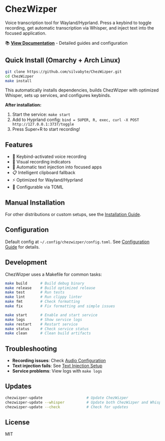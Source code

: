 # ChezWizper

Voice transcription tool for Wayland/Hyprland. Press a keybind to toggle recording, get automatic transcription via Whisper, and inject text into the focused application.

📚 **[View Documentation](./docs/index.md)** - Detailed guides and configuration

## Quick Install (Omarchy + Arch Linux)

```bash
git clone https://github.com/silvabyte/ChezWizper.git
cd ChezWizper
make install
```

This automatically installs dependencies, builds ChezWizper with optimized Whisper, sets up services, and configures keybinds.

**After installation:**
1. Start the service: `make start`
2. Add to Hyprland config: `bind = SUPER, R, exec, curl -X POST http://127.0.0.1:3737/toggle`
3. Press Super+R to start recording!

## Features

- 🎤 Keybind-activated voice recording
- 🔴 Visual recording indicators  
- 🎯 Automatic text injection into focused apps
- 📋 Intelligent clipboard fallback
- ⚡ Optimized for Wayland/Hyprland
- 🔧 Configurable via TOML

## Manual Installation

For other distributions or custom setups, see the [Installation Guide](./docs/installation.md).

## Configuration

Default config at `~/.config/chezwizper/config.toml`. See [Configuration Guide](./docs/audio-configuration.md) for details.

## Development

ChezWizper uses a Makefile for common tasks:

```bash
make build      # Build debug binary
make release    # Build optimized release
make test       # Run tests
make lint       # Run clippy linter
make fmt        # Check formatting
make fix        # Fix formatting and simple issues

make start      # Enable and start service
make logs       # Show service logs
make restart    # Restart service
make status     # Check service status
make clean      # Clean build artifacts
```

## Troubleshooting

- **Recording issues**: Check [Audio Configuration](./docs/audio-configuration.md)
- **Text injection fails**: See [Text Injection Setup](./docs/text-injection-setup.md)
- **Service problems**: View logs with `make logs`

## Updates

```bash
chezwizper-update                    # Update ChezWizper
chezwizper-update --whisper          # Update both ChezWizper and Whisper
chezwizper-update --check            # Check for updates
```

## License

MIT
